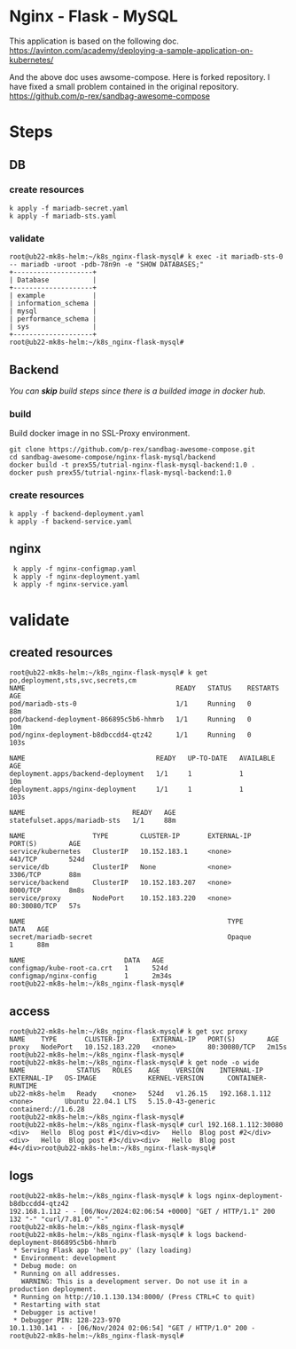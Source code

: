 # Nginx - Flask - MySQL
This application is based on the following doc.  
https://avinton.com/academy/deploying-a-sample-application-on-kubernetes/

And the above doc uses awsome-compose. Here is forked repository. I have fixed a small problem contained in the original repository.
https://github.com/p-rex/sandbag-awesome-compose



# Steps
## DB

### create resources
```:bash
k apply -f mariadb-secret.yaml
k apply -f mariadb-sts.yaml
```


### validate
```
root@ub22-mk8s-helm:~/k8s_nginx-flask-mysql# k exec -it mariadb-sts-0 -- mariadb -uroot -pdb-78n9n -e "SHOW DATABASES;"
+--------------------+
| Database           |
+--------------------+
| example            |
| information_schema |
| mysql              |
| performance_schema |
| sys                |
+--------------------+
root@ub22-mk8s-helm:~/k8s_nginx-flask-mysql#
```


## Backend
*You can **skip** build steps since there is a builded image in docker hub.*  

### build
Build docker image in no SSL-Proxy environment. 
```bash:build
git clone https://github.com/p-rex/sandbag-awesome-compose.git
cd sandbag-awesome-compose/nginx-flask-mysql/backend
docker build -t prex55/tutrial-nginx-flask-mysql-backend:1.0 . 
docker push prex55/tutrial-nginx-flask-mysql-backend:1.0
```

### create resources
```
k apply -f backend-deployment.yaml
k apply -f backend-service.yaml
```


## nginx
```
 k apply -f nginx-configmap.yaml
 k apply -f nginx-deployment.yaml
 k apply -f nginx-service.yaml
```


# validate
## created resources
```
root@ub22-mk8s-helm:~/k8s_nginx-flask-mysql# k get po,deployment,sts,svc,secrets,cm
NAME                                      READY   STATUS    RESTARTS   AGE
pod/mariadb-sts-0                         1/1     Running   0          88m
pod/backend-deployment-866895c5b6-hhmrb   1/1     Running   0          10m
pod/nginx-deployment-b8dbccdd4-qtz42      1/1     Running   0          103s

NAME                                 READY   UP-TO-DATE   AVAILABLE   AGE
deployment.apps/backend-deployment   1/1     1            1           10m
deployment.apps/nginx-deployment     1/1     1            1           103s

NAME                           READY   AGE
statefulset.apps/mariadb-sts   1/1     88m

NAME                 TYPE        CLUSTER-IP       EXTERNAL-IP   PORT(S)        AGE
service/kubernetes   ClusterIP   10.152.183.1     <none>        443/TCP        524d
service/db           ClusterIP   None             <none>        3306/TCP       88m
service/backend      ClusterIP   10.152.183.207   <none>        8000/TCP       8m8s
service/proxy        NodePort    10.152.183.220   <none>        80:30080/TCP   57s

NAME                                                   TYPE                             DATA   AGE
secret/mariadb-secret                                  Opaque                           1      88m

NAME                         DATA   AGE
configmap/kube-root-ca.crt   1      524d
configmap/nginx-config       1      2m34s
root@ub22-mk8s-helm:~/k8s_nginx-flask-mysql#
```

## access

```
root@ub22-mk8s-helm:~/k8s_nginx-flask-mysql# k get svc proxy
NAME    TYPE       CLUSTER-IP       EXTERNAL-IP   PORT(S)        AGE
proxy   NodePort   10.152.183.220   <none>        80:30080/TCP   2m15s
root@ub22-mk8s-helm:~/k8s_nginx-flask-mysql#
root@ub22-mk8s-helm:~/k8s_nginx-flask-mysql# k get node -o wide
NAME             STATUS   ROLES    AGE    VERSION    INTERNAL-IP     EXTERNAL-IP   OS-IMAGE             KERNEL-VERSION      CONTAINER-RUNTIME
ub22-mk8s-helm   Ready    <none>   524d   v1.26.15   192.168.1.112   <none>        Ubuntu 22.04.1 LTS   5.15.0-43-generic   containerd://1.6.28
root@ub22-mk8s-helm:~/k8s_nginx-flask-mysql#
root@ub22-mk8s-helm:~/k8s_nginx-flask-mysql# curl 192.168.1.112:30080
<div>   Hello  Blog post #1</div><div>   Hello  Blog post #2</div><div>   Hello  Blog post #3</div><div>   Hello  Blog post #4</div>root@ub22-mk8s-helm:~/k8s_nginx-flask-mysql#
```


## logs
```
root@ub22-mk8s-helm:~/k8s_nginx-flask-mysql# k logs nginx-deployment-b8dbccdd4-qtz42
192.168.1.112 - - [06/Nov/2024:02:06:54 +0000] "GET / HTTP/1.1" 200 132 "-" "curl/7.81.0" "-"
root@ub22-mk8s-helm:~/k8s_nginx-flask-mysql#
root@ub22-mk8s-helm:~/k8s_nginx-flask-mysql# k logs backend-deployment-866895c5b6-hhmrb
 * Serving Flask app 'hello.py' (lazy loading)
 * Environment: development
 * Debug mode: on
 * Running on all addresses.
   WARNING: This is a development server. Do not use it in a production deployment.
 * Running on http://10.1.130.134:8000/ (Press CTRL+C to quit)
 * Restarting with stat
 * Debugger is active!
 * Debugger PIN: 128-223-970
10.1.130.141 - - [06/Nov/2024 02:06:54] "GET / HTTP/1.0" 200 -
root@ub22-mk8s-helm:~/k8s_nginx-flask-mysql#
```
